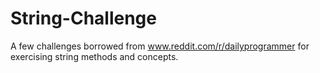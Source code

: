 # String-Challenge

A few challenges borrowed from www.reddit.com/r/dailyprogrammer for exercising string methods and concepts.

